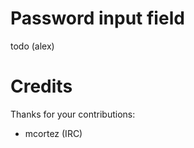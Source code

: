 # Password input field #

todo (alex)




# Credits #

Thanks for your contributions:

  * mcortez (IRC)
